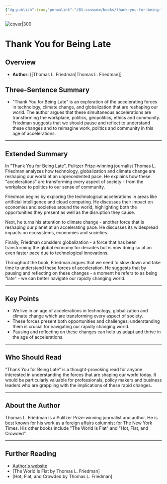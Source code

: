 ```yaml
---
{"dg-publish":true,"permalink":"/01-consume/books/thank-you-for-being-late/","title":"Thank You for Being Late","tags":["technology","climate-change","globalization","workplace","ethics","community"]}
---
```


![cover|300](http://books.google.com/books/content?id=r-U2DwAAQBAJ&printsec=frontcover&img=1&zoom=1&edge=curl&source=gbs_api)

# Thank You for Being Late

## Overview
- **Author:** [[Thomas L. Friedman\|Thomas L. Friedman]]

## Three-Sentence Summary
- "Thank You for Being Late" is an exploration of the accelerating forces in technology, climate change, and globalization that are reshaping our world. The author argues that these simultaneous accelerations are transforming the workplace, politics, geopolitics, ethics and community. Friedman suggests that we should pause and reflect to understand these changes and to reimagine work, politics and community in this age of accelerations.

---

## Extended Summary
In "Thank You for Being Late", Pulitzer Prize-winning journalist Thomas L. Friedman analyzes how technology, globalization and climate change are reshaping our world at an unprecedented pace. He explains how these "accelerations" are transforming every aspect of society - from the workplace to politics to our sense of community.

Friedman begins by exploring the technological accelerations in areas like artificial intelligence and cloud computing. He discusses their impact on economies and societies around the world, highlighting both the opportunities they present as well as the disruption they cause.

Next, he turns his attention to climate change - another force that is reshaping our planet at an accelerating pace. He discusses its widespread impacts on ecosystems, economies and societies.

Finally, Friedman considers globalization - a force that has been transforming the global economy for decades but is now doing so at an even faster pace due to technological innovations.

Throughout the book, Friedman argues that we need to slow down and take time to understand these forces of acceleration. He suggests that by pausing and reflecting on these changes - a moment he refers to as being "late" - we can better navigate our rapidly changing world.

---

## Key Points
- We live in an age of accelerations in technology, globalization and climate change which are transforming every aspect of society.
- These forces present both opportunities and challenges; understanding them is crucial for navigating our rapidly changing world.
- Pausing and reflecting on these changes can help us adapt and thrive in the age of accelerations.

---

## Who Should Read
"Thank You for Being Late" is a thought-provoking read for anyone interested in understanding the forces that are shaping our world today. It would be particularly valuable for professionals, policy makers and business leaders who are grappling with the implications of these rapid changes.

---

## About the Author
Thomas L. Friedman is a Pulitzer Prize-winning journalist and author. He is best known for his work as a foreign affairs columnist for The New York Times. His other books include "The World Is Flat" and "Hot, Flat, and Crowded".

---

## Further Reading
- [Author's website](http://www.thomaslfriedman.com/)
- [The World Is Flat by Thomas L. Friedman]
- [Hot, Flat, and Crowded by Thomas L. Friedman]
